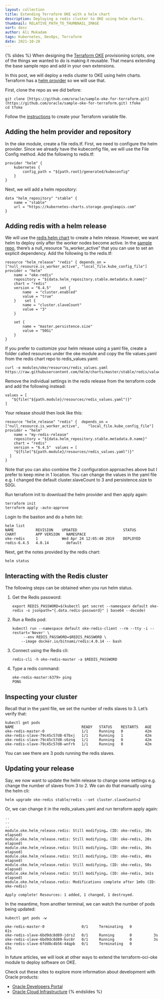```yaml
---
layout: collection
title: Extending Terraform OKE with a helm chart
description: Deploying a redis cluster to OKE using helm charts. 
thumbnail: RELATIVE_PATH_TO_THUMBNAIL_IMAGE
sort: desc
author: Ali Mukadam
tags: Kubernetes, DevOps, Terraform
date: 2021-10-28
---
```

{% slides %}
When designing the [Terraform OKE](https://github.com/oracle/sample-oke-for-terraform) provisioning scripts, one of the things we wanted to do is making it reusable. That means extending the base sample repo and add in your own extensions.

In this post, we will deploy a redis cluster to OKE using helm charts. Terraform has a [helm provider](https://www.terraform.io/docs/providers/helm/index.html) so we will use that.

First, clone the repo as we did before:

```console  
git clone [https://github.com/oracle/sample-oke-for-terraform.git](https://github.com/oracle/sample-oke-for-terraform.git) tfoke  
cd tfoke
```

Follow the [instructions](https://github.com/oracle/sample-oke-for-terraform/blob/master/docs/instructions.md) to create your Terraform variable file.

## Adding the helm provider and repository

In the oke module, create a file redis.tf. First, we need to configure the helm provider. Since we already have the kubeconfig file, we will use the File Config method. Add the following to redis.tf:

```console  
provider "helm" {  
    kubernetes {  
        config_path = "${path.root}/generated/kubeconfig"  
    }  
}
```

Next, we will add a helm repository:

```    
data "helm_repository" "stable" {  
    name = "stable"  
    url = "https://kubernetes-charts.storage.googleapis.com"  
}
```

## Adding redis with a helm release

We will use the [redis helm chart](https://github.com/helm/charts/tree/master/stable/redis) to create a helm release. However, we want helm to deploy only after the worker nodes become active. In the [sample repo](https://github.com/oracle/sample-oke-for-terraform/blob/master/modules/oke/activeworker.tf), there’s a null_resource “is_worker_active” that you can use to set an explicit dependency. Add the following to the redis.tf:
   
``` 
resource "helm_release" "redis" { depends_on = ["null_resource.is_worker_active", "local_file.kube_config_file"] provider = "helm"  
    name = "oke-redis"  
    repository = "${data.helm_repository.stable.metadata.0.name}"  
    chart = "redis"  
    version = "6.4.5"    set {  
        name  = "cluster.enabled"  
        value = "true"  
    }    set {  
        name = "cluster.slaveCount"  
        value = "3"  
    }  
     
    set {  
        name = "master.persistence.size"  
        value = "50Gi"  
    }  
}
```

If you prefer to customize your helm release using a yaml file, create a folder called resources under the oke module and copy the file values.yaml from the redis chart repo to redis_values.yaml:

```console
curl -o modules/oke/resources/redis_values.yaml https://raw.githubusercontent.com/helm/charts/master/stable/redis/values.yaml
```

Remove the individual settings in the redis release from the terraform code and add the following instead:

```
values = [  
   "${file("${path.module}/resources/redis_values.yaml")}"  
]
```


Your release should then look like this:

```  
resource "helm_release" "redis" {  depends_on = ["null_resource.is_worker_active",    "local_file.kube_config_file"]  provider = "helm"  
    name = "my-redis-release"  
    repository = "${data.helm_repository.stable.metadata.0.name}"  
    chart = "redis"  
    version = "6.4.5"  values = [  
    "${file("${path.module}/resources/redis_values.yaml")}"  
  ]  
}
```

Note that you can also combine the 2 configuration approaches above but I prefer to keep mine in 1 location. You can change the values in the yaml file e.g. I changed the default cluster.slaveCount to 3 and persistence.size to 50Gi.

Run terraform init to download the helm provider and then apply again:

``` 
terraform init  
terraform apply -auto-approve
```

Login to the bastion and do a helm list:

```
helm list
NAME          REVISION    UPDATED                     STATUS        CHART         APP VERSION   NAMESPACE                          
oke-redis     1           Wed Apr 24 12:05:40 2019    DEPLOYED      redis-6.4.5   4.0.14        default
```

Next, get the notes provided by the redis chart:

```
helm status
```

## Interacting with the Redis cluster

The following steps can be obtained when you run helm status.

1. Get the Redis password:

    ```
    export REDIS_PASSWORD=$(kubectl get secret --namespace default oke-redis -o jsonpath="{.data.redis-password}" | base64 --decode)
    ```

2. Run a Redis pod:

    ```
    kubectl run --namespace default oke-redis-client --rm --tty -i --restart='Never' \                                                              
         --env REDIS_PASSWORD=$REDIS_PASSWORD \                                                                                                         
        --image docker.io/bitnami/redis:4.0.14 -- bash
    ```

3. Connect using the Redis cli:

    ``` 
    redis-cli -h oke-redis-master -a $REDIS_PASSWORD
    ```

4. Type a redis command:

    ```
    oke-redis-master:6379> ping
    PONG
    ```
                                                                                                                    
## Inspecting your cluster

Recall that in the yaml file, we set the number of redis slaves to 3. Let’s verify that:

```  
kubectl get pods  
NAME                               READY   STATUS    RESTARTS   AGE                                                                                
oke-redis-master-0                 1/1     Running   0          42m                                                                                
oke-redis-slave-79c45c57d8-67bxj   1/1     Running   1          42m                                                                                
oke-redis-slave-79c45c57d8-s6znq   1/1     Running   0          42m                                                                                
oke-redis-slave-79c45c57d8-wnfrh   1/1     Running   0          42m
```

You can see there are 3 pods running the redis slaves.

## Updating your release

Say, we now want to update the helm release to change some settings e.g. change the number of slaves from 3 to 2. We can do that manually using the helm cli:

```
helm upgrade oke-redis stable/redis --set cluster.slaveCount=2

```

Or, we can change it in the redis_values.yaml and run terraform apply again:
```
..  
..  
..  
module.oke.helm_release.redis: Still modifying… (ID: oke-redis, 10s elapsed)  
module.oke.helm_release.redis: Still modifying… (ID: oke-redis, 20s elapsed)  
module.oke.helm_release.redis: Still modifying… (ID: oke-redis, 30s elapsed)  
module.oke.helm_release.redis: Still modifying… (ID: oke-redis, 40s elapsed)  
module.oke.helm_release.redis: Still modifying… (ID: oke-redis, 50s elapsed)  
module.oke.helm_release.redis: Still modifying… (ID: oke-redis, 1m1s elapsed)  
module.oke.helm_release.redis: Modifications complete after 1m9s (ID: oke-redis)

Apply complete! Resources: 1 added, 1 changed, 1 destroyed.
```


In the meantime, from another terminal, we can watch the number of pods being updated:

```
kubectl get pods -w

oke-redis-master-0                 0/1     Terminating   0          61s                                                                            
oke-redis-slave-6bd9dc8d89-jdrs2   0/1     Running       0          3s                                                                             
oke-redis-slave-6bd9dc8d89-kvc8r   0/1     Running       0          3s                                                                             
oke-redis-slave-6fdd8c4b56-44qpb   0/1     Terminating   0          63s
```
In future articles, we will look at other ways to extend the terraform-oci-oke module to deploy software on OKE.

Check out these sites to explore more information about development with Oracle products:

* [Oracle Developers Portal](https://developer.oracle.com/)
* [Oracle Cloud Infrastructure](https://www.oracle.com/cloud/)
{% endslides %}
